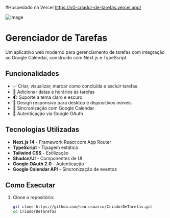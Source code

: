 #Hospedado na Vercel https://v0-criador-de-tarefas.vercel.app/


![image](https://github.com/user-attachments/assets/0840d007-2137-437f-bb0c-36e468cd59dc)





# Gerenciador de Tarefas

Um aplicativo web moderno para gerenciamento de tarefas com integração ao Google Calendar, construído com Next.js e TypeScript.

## Funcionalidades

- ✅ Criar, visualizar, marcar como concluída e excluir tarefas
- 📅 Adicionar datas e horários às tarefas
- 🌓 Suporte a tema claro e escuro
- 📱 Design responsivo para desktop e dispositivos móveis
- 🔄 Sincronização com Google Calendar
- 🔐 Autenticação via Google OAuth

## Tecnologias Utilizadas

- **Next.js 14** - Framework React com App Router
- **TypeScript** - Tipagem estática
- **Tailwind CSS** - Estilização
- **Shadcn/UI** - Componentes de UI
- **Google OAuth 2.0** - Autenticação
- **Google Calendar API** - Sincronização de eventos

## Como Executar

1. Clone o repositório:
   ```bash
   git clone https://github.com/seu-usuario/CriadorDeTarefas.git
   cd CriadorDeTarefas
